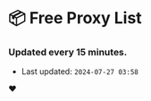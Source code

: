 # :package: Free Proxy List
### Updated every 15 minutes.

- Last updated: `2024-07-27 03:58`

:heart:

